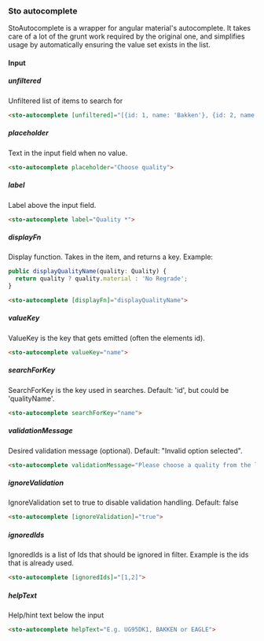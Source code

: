 ### Sto autocomplete
StoAutocomplete is a wrapper for angular material's autocomplete. It takes care of a lot of the grunt work required by the original one, and simplifies usage by automatically
ensuring the value set exists in the list.

#### Input
##### unfiltered
Unfiltered list of items to search for
```html
<sto-autocomplete [unfiltered]="[{id: 1, name: 'Bakken'}, {id: 2, name: 'AG123'}]">
```
##### placeholder
Text in the input field when no value.
```html
<sto-autocomplete placeholder="Choose quality">
```
##### label
Label above the input field.
```html
<sto-autocomplete label="Quality *">
```
##### displayFn
 Display function. Takes in the item, and returns a key. Example:  
```typescript
public displayQualityName(quality: Quality) {
  return quality ? quality.material : 'No Regrade';
}
```
```html
<sto-autocomplete [displayFn]="displayQualityName">
```
##### valueKey
ValueKey is the key that gets emitted (often the elements id).
```html
<sto-autocomplete valueKey="name">
```
##### searchForKey
SearchForKey is the key used in searches. Default: 'id', but could be 'qualityName'. 
```html
<sto-autocomplete searchForKey="name">
```
##### validationMessage
Desired validation message (optional). Default: "Invalid option selected".
```html
<sto-autocomplete validationMessage="Please choose a quality from the list">
```
##### ignoreValidation
IgnoreValidation set to true to disable validation handling. Default: false
```html
<sto-autocomplete [ignoreValidation]="true">
```
##### ignoredIds
IgnoredIds is a list of Ids that should be ignored in filter. Example is the ids that is already used.
```html
<sto-autocomplete [ignoredIds]="[1,2]">
```
##### helpText
Help/hint text below the input
```html
<sto-autocomplete helpText="E.g. UG95DK1, BAKKEN or EAGLE">
```
